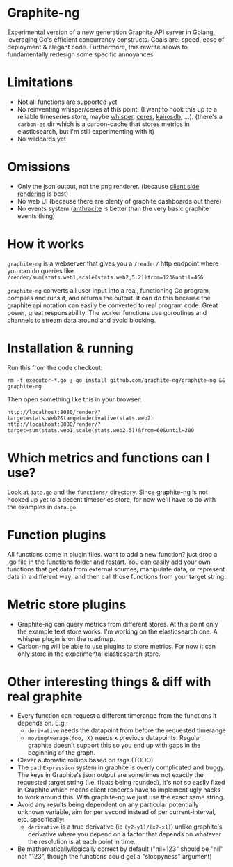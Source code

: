 # Graphite-ng

Experimental version of a new generation Graphite API server in Golang, leveraging Go's efficient concurrency constructs.
Goals are: speed, ease of deployment & elegant code.
Furthermore, this rewrite allows to fundamentally redesign some specific annoyances.

# Limitations

 * Not all functions are supported yet
 * No reinventing whisper/ceres at this point. (I want to hook this up to a reliable timeseries store, maybe [whisper](https://github.com/graphite-project/whisper), [ceres](https://github.com/graphite-project/ceres), [kairosdb](https://code.google.com/p/kairosdb/), ...).
   (there's a `carbon-es` dir which is a carbon-cache that stores metrics in elasticsearch, but I'm still experimenting with it)
 * No wildcards yet

# Omissions

 * Only the json output, not the png renderer. (because [client side rendering](https://github.com/vimeo/timeserieswidget/) is best)
 * No web UI (because there are plenty of graphite dashboards out there)
 * No events system ([anthracite](https://github.com/Dieterbe/anthracite/) is better than the very basic graphite events thing)

# How it works

`graphite-ng` is a webserver that gives you a `/render/` http endpoint where you can do queries like
`/render/sum(stats.web1,scale(stats.web2,5.2))from=123&until=456`

`graphite-ng` converts all user input into a real, functioning Go program, compiles and runs it, and returns the output.
It can do this because the graphite api notation can easily be converted to real program code.  Great power, great responsability.
The worker functions use goroutines and channels to stream data around and avoid blocking.

# Installation & running

Run this from the code checkout:
```
rm -f executor-*.go ; go install github.com/graphite-ng/graphite-ng && graphite-ng
```

Then open something like this in your browser:

```
http://localhost:8080/render/?target=stats.web2&target=derivative(stats.web2)
http://localhost:8080/render/?target=sum(stats.web1,scale(stats.web2,5))&from=60&until=300
```

# Which metrics and functions can I use?

Look at `data.go` and the `functions/` directory.
Since graphite-ng is not hooked up yet to a decent timeseries store, for now we'll have to do with the
examples in `data.go`.

# Function plugins

All functions come in plugin files. want to add a new function? just drop a .go file in the functions folder and restart.  You can easily add your own functions
that get data from external sources, manipulate data, or represent data in a different way; and then call those functions from your target string.

# Metric store plugins

* Graphite-ng can query metrics from different stores.
  At this point only the example text store works.  I'm working on the elasticsearch one.  A whisper plugin is on the roadmap.
* Carbon-ng will be able to use plugins to store metrics.  For now it can only store in the experimental elasticsearch store.

# Other interesting things & diff with real graphite

* Every function can request a different timerange from the functions it depends on. E.g.:
  * `derivative` needs the datapoint from before the requested timerange
  * `movingAverage(foo, X)` needs x previous datapoints.
  Regular graphite doesn't support this so you end up with gaps in the beginning of the graph.
* Clever automatic rollups based on tags (TODO)
* The `pathExpression` system in graphite is overly complicated and buggy.
  The keys in Graphite's json output are sometimes not exactly the requested target string (i.e. floats being rounded), it's not so easily fixed in Graphite
  which means client renderes have to implement ugly hacks to work around this.
  With graphite-ng we just use the exact same string.
* Avoid any results being dependent on any particular potentially unknown variable, aim for per second instead of per current-interval, etc. specifically:
  * `derivative` is a true derivative (ie `(y2-y1)/(x2-x1)`) unlike graphite's derivative where you depend on a factor that depends on whatever the resolution is at each point in time.
* Be mathematically/logically correct by default ("nil+123" should be "nil" not "123", though the functions could get a "sloppyness" argument)
